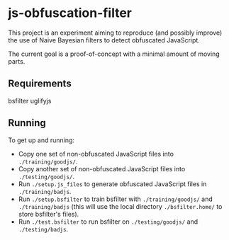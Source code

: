 # js-obfuscation-filter

This project is an experiment aiming to reproduce (and possibly improve) the use of Naive Bayesian filters to detect obfuscated JavaScript.

The current goal is a proof-of-concept with a minimal amount of moving parts.


## Requirements

bsfilter
uglifyjs


## Running

To get up and running:
- Copy one set of non-obfuscated JavaScript files into `./training/goodjs/`.
- Copy another set of non-obfuscated JavaScript files into `./testing/goodjs/`.
- Run `./setup.js_files` to generate obfuscated JavaScript files in `./training/badjs`.
- Run `./setup.bsfilter` to train bsfilter with `./training/goodjs/` and `./training/badjs` (this will use the local directory `./bsfilter.home/` to store bsfilter's files).
- Run `./test.bsfilter` to run bsfilter on `./testing/goodjs/` and `./testing/badjs`.

